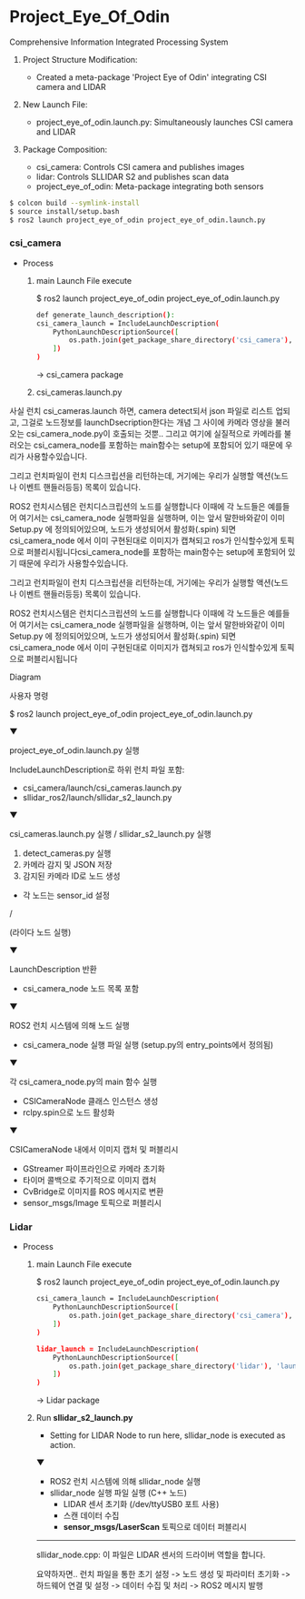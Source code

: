 # Project_Eye_Of_Odin
Comprehensive Information Integrated Processing System

1. Project Structure Modification:
    - Created a meta-package 'Project Eye of Odin' integrating CSI camera and LIDAR

2. New Launch File:
    - project_eye_of_odin.launch.py: Simultaneously launches CSI camera and LIDAR

3. Package Composition:
    - csi_camera: Controls CSI camera and publishes images
    - lidar: Controls SLLIDAR S2 and publishes scan data
    - project_eye_of_odin: Meta-package integrating both sensors


```bash
$ colcon build --symlink-install
$ source install/setup.bash
$ ros2 launch project_eye_of_odin project_eye_of_odin.launch.py
```

### csi_camera
* Process
    1. main Launch File execute
        
        $ ros2 launch project_eye_of_odin project_eye_of_odin.launch.py

        ```bash
        def generate_launch_description():
        csi_camera_launch = IncludeLaunchDescription(
            PythonLaunchDescriptionSource([
                os.path.join(get_package_share_directory('csi_camera'), 'launch', 'csi_cameras.launch.py')
            ])
        )
        ```
        -> csi_camera package
    2. csi_cameras.launch.py

사실 런치 csi_cameras.launch 하면, camera detect되서 json 파일로 리스트 업되고, 그걸로 노드정보를 launchDsecription한다는 개념
그 사이에 카메라 영상을 불러오는 csi_camera_node.py이 호출되는 것뿐..
그리고 여기에 실질적으로 카메라를 불러오는 csi_camera_node를 포함하는 main함수는 setup에 포함되어 있기 때문에 우리가 사용할수있습니다.

그리고 런치파일이 런치 디스크립션을 리턴하는데, 거기에는 우리가 실행할 액션(노드나 이벤트 핸들러등등) 목록이 있습니다.


ROS2 런치시스템은 런치디스크립션의 노드를 실행합니다
이때에 각 노드들은 예를들어 여기서는 csi_camera_node 실행파일을 실행하며, 이는 앞서 말한바와같이 이미 Setup.py 에 정의되어있으며, 노드가 생성되어서 활성화(.spin) 되면 csi_camera_node 에서 이미 구현된대로 이미지가 캡쳐되고 ros가 인식할수있게 토픽으로 퍼블리시됩니다csi_camera_node를 포함하는 main함수는 setup에 포함되어 있기 때문에 우리가 사용할수있습니다.

그리고 런치파일이 런치 디스크립션을 리턴하는데, 거기에는 우리가 실행할 액션(노드나 이벤트 핸들러등등) 목록이 있습니다.


ROS2 런치시스템은 런치디스크립션의 노드를 실행합니다
이때에 각 노드들은 예를들어 여기서는 csi_camera_node 실행파일을 실행하며, 이는 앞서 말한바와같이 이미 Setup.py 에 정의되어있으며, 노드가 생성되어서 활성화(.spin) 되면 csi_camera_node 에서 이미 구현된대로 이미지가 캡쳐되고 ros가 인식할수있게 토픽으로 퍼블리시됩니다


Diagram

사용자 명령

$ ros2 launch project_eye_of_odin project_eye_of_odin.launch.py

▼

project_eye_of_odin.launch.py 실행

IncludeLaunchDescription로 하위 런치 파일 포함:

- csi_camera/launch/csi_cameras.launch.py
- sllidar_ros2/launch/sllidar_s2_launch.py    

▼

csi_cameras.launch.py 실행 / sllidar_s2_launch.py 실행

1. detect_cameras.py 실행
2. 카메라 감지 및 JSON 저장
3. 감지된 카메라 ID로 노드 생성
- 각 노드는 sensor_id 설정

/

(라이다 노드 실행)

▼

LaunchDescription 반환
- csi_camera_node 노드 목록 포함  

▼

ROS2 런치 시스템에 의해 노드 실행
- csi_camera_node 실행 파일 실행
(setup.py의 entry_points에서 정의됨)

▼


각 csi_camera_node.py의 main 함수 실행
- CSICameraNode 클래스 인스턴스 생성
- rclpy.spin으로 노드 활성화

▼

CSICameraNode 내에서 이미지 캡처 및 퍼블리시

- GStreamer 파이프라인으로 카메라 초기화
- 타이머 콜백으로 주기적으로 이미지 캡처
- CvBridge로 이미지를 ROS 메시지로 변환
- sensor_msgs/Image 토픽으로 퍼블리시


### Lidar

* Process
    1. main Launch File execute
        
        $ ros2 launch project_eye_of_odin project_eye_of_odin.launch.py

        ```bash
        csi_camera_launch = IncludeLaunchDescription(
            PythonLaunchDescriptionSource([
                os.path.join(get_package_share_directory('csi_camera'), 'launch', 'csi_cameras.launch.py')
            ])
        )

        lidar_launch = IncludeLaunchDescription(
            PythonLaunchDescriptionSource([
                os.path.join(get_package_share_directory('lidar'), 'launch', 'sllidar_s2_launch.py')
            ])
        )
        ```
        -> Lidar package
    2. Run **sllidar_s2_launch.py**
    
         - Setting for LIDAR Node to run
        here, sllidar_node is executed as action.
        

        ▼

         - ROS2 런치 시스템에 의해 sllidar_node 실행
         - sllidar_node 실행 파일 실행 (C++ 노드)
             - LIDAR 센서 초기화 (/dev/ttyUSB0 포트 사용)
            - 스캔 데이터 수집
            - **sensor_msgs/LaserScan** 토픽으로 데이터 퍼블리시

        * ** 
        sllidar_node.cpp: 이 파일은 LIDAR 센서의 드라이버 역할을 합니다.

        요약하자면..
        런치 파일을 통한 초기 설정 -> 노드 생성 및 파라미터 초기화 -> 하드웨어 연결 및 설정 -> 데이터 수집 및 처리 -> ROS2 메시지 발행


    



